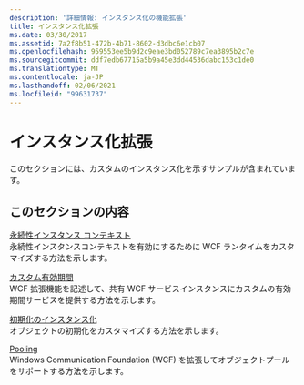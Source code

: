 ```yaml
---
description: '詳細情報: インスタンス化の機能拡張'
title: インスタンス化拡張
ms.date: 03/30/2017
ms.assetid: 7a2f8b51-472b-4b71-8602-d3dbc6e1cb07
ms.openlocfilehash: 959553ee5b9d2c9eae3bd052789c7ea3895b2c7e
ms.sourcegitcommit: ddf7edb67715a5b9a45e3dd44536dabc153c1de0
ms.translationtype: MT
ms.contentlocale: ja-JP
ms.lasthandoff: 02/06/2021
ms.locfileid: "99631737"
---
```

# <a name="instancing-extensibility"></a>インスタンス化拡張

このセクションには、カスタムのインスタンス化を示すサンプルが含まれています。  
  
## <a name="in-this-section"></a>このセクションの内容  

 [永続性インスタンス コンテキスト](durable-instance-context.md)  
 永続性インスタンスコンテキストを有効にするために WCF ランタイムをカスタマイズする方法を示します。  
  
 [カスタム有効期間](custom-lifetime.md)  
 WCF 拡張機能を記述して、共有 WCF サービスインスタンスにカスタムの有効期間サービスを提供する方法を示します。  
  
 [初期化のインスタンス化](instancing-initialization.md)  
 オブジェクトの初期化をカスタマイズする方法を示します。  
  
 [Pooling](pooling.md)  
 Windows Communication Foundation (WCF) を拡張してオブジェクトプールをサポートする方法を示します。
